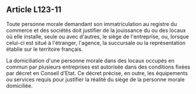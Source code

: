 Article L123-11
----
Toute personne morale demandant son immatriculation au registre du commerce et
des sociétés doit justifier de la jouissance du ou des locaux où elle installe,
seule ou avec d'autres, le siège de l'entreprise, ou, lorsque celui-ci est situé
à l'étranger, l'agence, la succursale ou la représentation établie sur le
territoire français.

La domiciliation d'une personne morale dans des locaux occupés en commun par
plusieurs entreprises est autorisée dans des conditions fixées par décret en
Conseil d'Etat. Ce décret précise, en outre, les équipements ou services requis
pour justifier la réalité du siège de la personne morale domiciliée.

